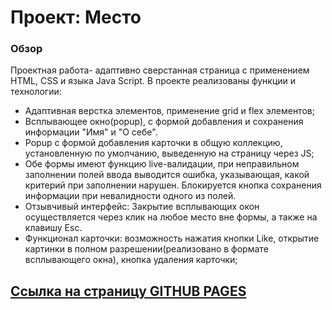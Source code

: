 # Проект: Место

### Обзор

Проектная работа- адаптивно сверстанная страница с применением HTML, CSS и языка Java Script. В проекте реализованы функции и технологии:

* Адаптивная верстка элементов, применение grid и flex элементов;
* Всплывающее окно(popup), с формой добавления и сохранения информации "Имя" и "О себе".
* Popup с формой добавления карточки в общую коллекцию, установленную по умолчанию, выведенную на страницу через JS;
* Обе формы имеют функцию live-валидации, при неправильном заполнении полей ввода выводится ошибка, указывающая, какой критерий при заполнении нарушен. Блокируется кнопка сохранения информации при невалидности одного из полей.
* Отзывчивый интерфейс: Закрытие всплывающих окон осуществляется через клик на любое место вне формы, а также на клавишу Esc.
* Функционал карточки: возможность нажатия кнопки Like, открытие картинки в полном разрешении(реализовано в формате всплывающего окна), кнопка удаления карточки;

## [Ссылка на страницу GITHUB PAGES](https://buktopy.github.io/mesto/)